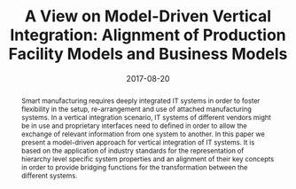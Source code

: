 ---
abstract: Smart manufacturing requires deeply integrated IT systems in order to foster
  flexibility in the setup, re-arrangement and use of attached manufacturing systems.
  In a vertical integration scenario, IT systems of different vendors might be in
  use and proprietary interfaces need to defined in order to allow the exchange of
  relevant information from one system to another. In this paper we present a model-driven
  approach for vertical integration of IT systems. It is based on the application
  of industry standards for the representation of hierarchy level specific system
  properties and an alignment of their key concepts in order to provide bridging functions
  for the transformation between the different systems.
authors:
- Bernhard Wally
- Christian Huemer
- Alexandra Mazak
date: '2017-08-20'
featured: false
links:
- name: Publik
  url: https://publik.tuwien.ac.at/showentry.php?ID=260992&lang=2
publication: 'Talk: 13th IEEE Conference on Automation Science and Engineering (CASE
  2017), Xi''an, China; 08-20-2017 - 08-23-2017; in: "Proceedings of the 13th IEEE
  Conference on Automation Science and Engineering", IEEE, (2017), ISBN: 978-1-5090-6780-0;
  1012 - 1018'
publication_types:
- '1'
publishDate: '2017-08-20'
title: 'A View on Model-Driven Vertical Integration: Alignment of Production Facility
  Models and Business Models'
url_pdf: ''
---